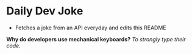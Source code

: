 
# Daily Dev Joke

- Fetches a joke from an API everyday and edits this README

**Why do developers use mechanical keyboards?**
*To strongly type their code.*